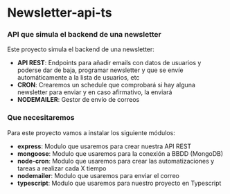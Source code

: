 # Newsletter-api-ts

### API que simula el backend de una newsletter
Este proyecto simula el backend de una newsletter:

 - **API REST**: Endpoints para añadir emails con datos de usuarios y poderse dar de baja, programar newsletter y que se envíe automáticamente a la lista de usuarios, etc
 - **CRON**: Crearemos un schedule que comprobará si hay alguna newsletter para enviar y en caso afirmativo, la enviará
 - **NODEMAILER**: Gestor de envío de correos

### Que necesitaremos
Para este proyecto vamos a instalar los siguiente módulos:

 - **express**: Modulo que usaremos para crear nuestra API REST
 - **mongoose**: Modulo que usaremos para la conexión a BBDD (MongoDB)
 - **node-cron**: Modulo que usaremos para crear las automatizaciones y tareas a realizar cada X tiempo
 - **nodemailer**: Modulo que usaremos para enviar el correo
 - **typescript**: Modulo que usaremos para nuestro proyecto en Typescript